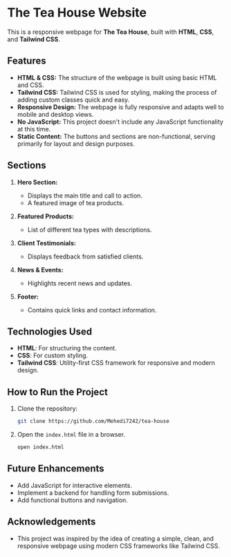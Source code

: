 # The Tea House Website

This is a responsive webpage for **The Tea House**, built with **HTML**, **CSS**, and **Tailwind CSS**.


## Features

- **HTML & CSS:** The structure of the webpage is built using basic HTML and CSS.
- **Tailwind CSS:** Tailwind CSS is used for styling, making the process of adding custom classes quick and easy.
- **Responsive Design:** The webpage is fully responsive and adapts well to mobile and desktop views.
- **No JavaScript:** This project doesn't include any JavaScript functionality at this time.
- **Static Content:** The buttons and sections are non-functional, serving primarily for layout and design purposes.

## Sections

1. **Hero Section:**
   - Displays the main title and call to action.
   - A featured image of tea products.
   
2. **Featured Products:**
   - List of different tea types with descriptions.

3. **Client Testimonials:**
   - Displays feedback from satisfied clients.

4. **News & Events:**
   - Highlights recent news and updates.

5. **Footer:**
   - Contains quick links and contact information.

## Technologies Used

- **HTML**: For structuring the content.
- **CSS**: For custom styling.
- **Tailwind CSS**: Utility-first CSS framework for responsive and modern design.
  
## How to Run the Project

1. Clone the repository:

    ```bash
    git clone https://github.com/Mehedi7242/tea-house
    ```

2. Open the `index.html` file in a browser.

    ```bash
    open index.html
    ```

## Future Enhancements

- Add JavaScript for interactive elements.
- Implement a backend for handling form submissions.
- Add functional buttons and navigation.

## Acknowledgements

- This project was inspired by the idea of creating a simple, clean, and responsive webpage using modern CSS frameworks like Tailwind CSS.
